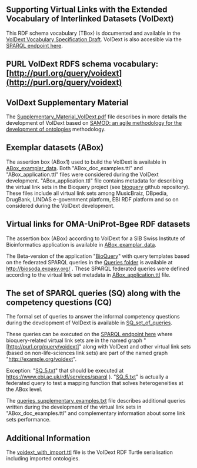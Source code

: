 ## Supporting Virtual Links with the Extended Vocabulary of Interlinked Datasets (VoIDext)

This RDF schema vocabulary (TBox) is documented and available in the [VoIDext Vocabulary Specification Draft](https://biosoda.github.io/voidext/). 
VoIDext is also accesible via the [SPARQL endpoint here](http://biosoda.expasy.org:8890/sparql).

## PURL VoIDext RDFS schema vocabulary: [http://purl.org/query/voidext](http://purl.org/query/voidext)

## VoIDext Supplementary Material 
The [Supplementary_Material_VoIDext.pdf](Supplementary_Material_VoIDext.pdf) file describes in more details the development of VoIDext based on [SAMOD: an agile methodology for the development of ontologies](http://essepuntato.github.io/samod/) methodology.

## Exemplar datasets (ABox)
The assertion box (ABox1) used to build the VoIDext is available in [ABox_examplar_data](ABox_examplar_data).
Both  "ABox_doc_examples.ttl" and "ABox_application.ttl" files were considered during the VoIDext development. "ABox_application.ttl" file contains metadata for describing the virtual link sets in the Bioquery project (see [bioquery](https://github.com/biosoda/bioquery/) github repository). 
These files include all virtual link sets among MusicBraiz, DBpedia, DrugBank, LINDAS e-government platform, EBI RDF platform and so on considered during the VoIDext development.

## Virtual links for OMA-UniProt-Bgee RDF datasets  
The assertion box (ABox) according to VoIDext for a SIB Swiss Institute of Bioinformatics application is available in [ABox_examplar_data](ABox_examplar_data).

The Beta-version of the application "[BioQuery](http://biosoda.expasy.org)" with query templates based on the federated SPARQL queries in the [Queries folder](https://github.com/biosoda/bioquery/tree/master/Queries) is available at http://biosoda.expasy.org/ . 
These SPARQL federated queries were defined according to the virtual link set metadata in [ABox_application.ttl](ABox_examplar_data) file. 

## The set of SPARQL queries (SQ) along with the competency questions (CQ)
The formal set of queries to answer the informal competency questions during the development of VoIDext is available in
 [SQ_set_of_queries](SQ_set_of_queries). 
 
These queries can be executed on the [SPARQL endpoint here](http://biosoda.expasy.org:8890/sparql) where bioquery-related virtual link sets are in the named graph "[http://purl.org/query/voidext]" along with VoIDext and other virtual link sets (based on non-life-sciences link sets) are part of the named graph "http://example.org/voidext".
 
Exception: "[SQ_5.txt](https://github.com/biosoda/voidext/blob/master/SQ_set_of_queries/SQ_5.txt)" that should be executed at https://www.ebi.ac.uk/rdf/services/sparql ). "[SQ_5.txt](https://github.com/biosoda/voidext/blob/master/SQ_set_of_queries/SQ_5.txt)" is actually a federated query to test a mapping function that solves heterogeneities at the ABox level.

The [queries_supplementary_examples.txt](ABox_examplar_data/queries_supplementary_examples.txt) file describes additional queries written during the development of the virtual link sets in "ABox_doc_examples.ttl" and complementary information about some link sets performance.

## Additional Information
The [voidext_with_import.ttl](https://github.com/biosoda/voidext/blob/master/voidext_with_import.ttl) file is the VoIDext RDF Turtle serialisation including imported ontologies.
